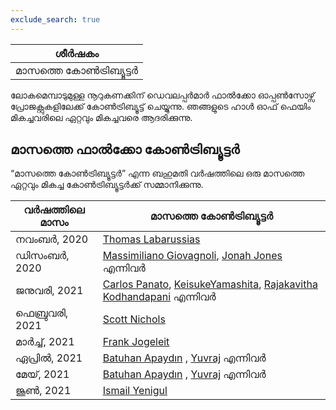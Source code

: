 ```yaml
---
exclude_search: true
---
```

|       ശീർഷകം       |
| :----------------: |
| മാസത്തെ കോൺട്രിബ്യൂട്ടർ |

ലോകമെമ്പാടുമുള്ള നൂറുകണക്കിന് ഡെവലപ്പർമാർ ഫാൽക്കോ ഓപ്പൺസോഴ്സ് പ്രോജക്റ്റുകളിലേക്ക് കോൺട്രിബ്യൂട്ട് ചെയ്യുന്നു. ഞങ്ങളുടെ ഹാൾ ഓഫ് ഫെയിം മികച്ചവരിലെ ഏറ്റവും മികച്ചവരെ ആദരിക്കുന്നു.

## മാസത്തെ ഫാൽക്കോ കോൺട്രിബ്യൂട്ടർ

“മാസത്തെ കോൺട്രിബ്യൂട്ടർ” എന്ന ബഹുമതി വർഷത്തിലെ ഒരു മാസത്തെ ഏറ്റവും മികച്ച കോൺട്രിബ്യൂട്ടർക്ക് സമ്മാനിക്കുന്നു.

| വർഷത്തിലെ മാസം | മാസത്തെ കോൺട്രിബ്യൂട്ടർ                                           |
| ------------- | ------------------------------------------------------------ |
| നവംബർ, 2020   | [Thomas Labarussias](https://github.com/Issif)               |
| ഡിസംബർ, 2020  | [Massimiliano Giovagnoli](https://github.com/maxgio92), [Jonah Jones](https://github.com/jonahjon) എന്നിവർ |
| ജനുവരി, 2021   | [Carlos Panato](https://github.com/cpanato), [KeisukeYamashita](https://github.com/KeisukeYamashita), [Rajakavitha Kodhandapani](https://github.com/Rajakavitha1) എന്നിവർ |
| ഫെബ്രുവരി, 2021 | [Scott Nichols](https://github.com/n3wscott)                 |
| മാർച്ച്, 2021   | [Frank Jogeleit](https://github.com/fjogeleit)               |
| ഏപ്രിൽ, 2021   | [Batuhan Apaydın](https://github.com/developer-guy) , [Yuvraj](https://github.com/evalsocket) എന്നിവർ |
| മേയ്, 2021     | [Batuhan Apaydın](https://github.com/developer-guy) , [Yuvraj](https://github.com/evalsocket) എന്നിവർ |
| ജൂൺ, 2021      | [Ismail Yenigul](https://github.com/ismailyenigul)           |

